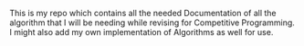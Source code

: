 This is my repo which contains all the needed Documentation of all the algorithm that I will be needing while revising for Competitive Programming. I might also add my own implementation of Algorithms as well for use.
